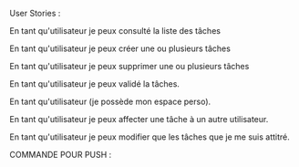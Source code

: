User Stories :

En tant qu'utilisateur je peux consulté la liste des tâches  

En tant qu'utilisateur je peux créer une ou plusieurs tâches  

En tant qu'utilisateur je peux supprimer une ou plusieurs tâches  

En tant qu'utilisateur je peux validé la tâches.  

En tant qu'utilisateur (je possède mon espace perso).  

En tant qu'utilisateur je peux affecter une tâche à un autre utilisateur.

En tant qu'utilisateur je peux modifier que les tâches que je me suis attitré.

COMMANDE POUR PUSH :

